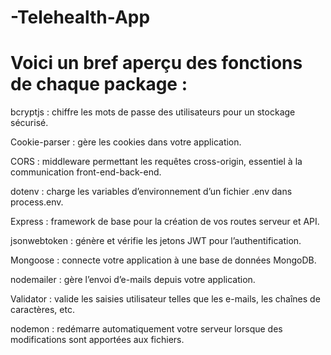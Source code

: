 # -Telehealth-App

# Voici un bref aperçu des fonctions de chaque package :
   bcryptjs : chiffre les mots de passe des utilisateurs pour un stockage sécurisé.

   Cookie-parser : gère les cookies dans votre application.

   CORS : middleware permettant les requêtes cross-origin, essentiel à la communication front-end-back-end.

   dotenv : charge les variables d’environnement d’un fichier .env dans process.env.

   Express : framework de base pour la création de vos routes serveur et API.

   jsonwebtoken : génère et vérifie les jetons JWT pour l’authentification.

   Mongoose : connecte votre application à une base de données MongoDB.

   nodemailer : gère l’envoi d’e-mails depuis votre application.

   Validator : valide les saisies utilisateur telles que les e-mails, les chaînes de caractères, etc.

   nodemon : redémarre automatiquement votre serveur lorsque des modifications sont apportées aux fichiers.